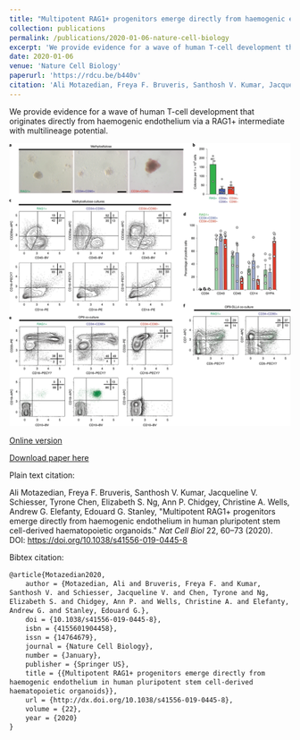 ```yaml
---
title: "Multipotent RAG1+ progenitors emerge directly from haemogenic endothelium in human pluripotent stem cell-derived haematopoietic organoids"
collection: publications
permalink: /publications/2020-01-06-nature-cell-biology
excerpt: 'We provide evidence for a wave of human T-cell development that originates directly from haemogenic endothelium via a RAG1+ intermediate with multilineage potential.'
date: 2020-01-06
venue: 'Nature Cell Biology'
paperurl: 'https://rdcu.be/b440v'
citation: 'Ali Motazedian, Freya F. Bruveris, Santhosh V. Kumar, Jacqueline V. Schiesser, Tyrone Chen, Elizabeth S. Ng, Ann P. Chidgey, Christine A. Wells, Andrew G. Elefanty, Edouard G. Stanley, &quot;Multipotent RAG1+ progenitors emerge directly from haemogenic endothelium in human pluripotent stem cell-derived haematopoietic organoids.&quot; <i>Nat Cell Biol</i> 22, 60–73 (2020). DOI: https://doi.org/10.1038/s41556-019-0445-8'
---
```

We provide evidence for a wave of human T-cell development that originates directly from haemogenic endothelium via a RAG1+ intermediate with multilineage potential.

![](../files/41556_2019_445_Fig5_HTML.png)

[Online version](https://rdcu.be/b440v)

[Download paper here](http://tyronechen.github.io/files/s41556-019-0445-8.pdf)

Plain text citation:

Ali Motazedian, Freya F. Bruveris, Santhosh V. Kumar, Jacqueline V. Schiesser, Tyrone Chen, Elizabeth S. Ng, Ann P. Chidgey, Christine A. Wells, Andrew G. Elefanty, Edouard G. Stanley, &quot;Multipotent RAG1+ progenitors emerge directly from haemogenic endothelium in human pluripotent stem cell-derived haematopoietic organoids.&quot; <i>Nat Cell Biol</i> 22, 60–73 (2020). DOI: https://doi.org/10.1038/s41556-019-0445-8

Bibtex citation:
```
@article{Motazedian2020,
	author = {Motazedian, Ali and Bruveris, Freya F. and Kumar, Santhosh V. and Schiesser, Jacqueline V. and Chen, Tyrone and Ng, Elizabeth S. and Chidgey, Ann P. and Wells, Christine A. and Elefanty, Andrew G. and Stanley, Edouard G.},
	doi = {10.1038/s41556-019-0445-8},
	isbn = {4155601904458},
	issn = {14764679},
	journal = {Nature Cell Biology},
	number = {January},
	publisher = {Springer US},
	title = {{Multipotent RAG1+ progenitors emerge directly from haemogenic endothelium in human pluripotent stem cell-derived haematopoietic organoids}},
	url = {http://dx.doi.org/10.1038/s41556-019-0445-8},
	volume = {22},
	year = {2020}
}
```
